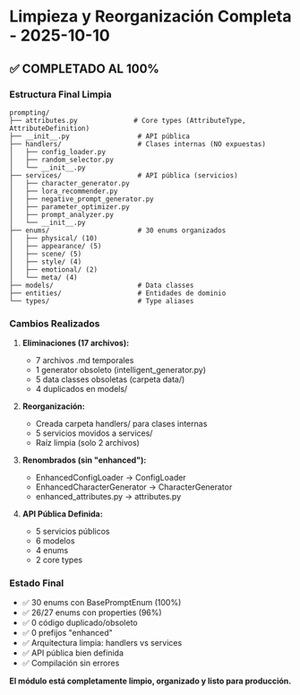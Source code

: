 # Limpieza y Reorganización Completa - 2025-10-10

## ✅ COMPLETADO AL 100%

### Estructura Final Limpia

```
prompting/
├── attributes.py              # Core types (AttributeType, AttributeDefinition)
├── __init__.py                 # API pública
├── handlers/                   # Clases internas (NO expuestas)
│   ├── config_loader.py
│   ├── random_selector.py
│   └── __init__.py
├── services/                   # API pública (servicios)
│   ├── character_generator.py
│   ├── lora_recommender.py
│   ├── negative_prompt_generator.py
│   ├── parameter_optimizer.py
│   ├── prompt_analyzer.py
│   └── __init__.py
├── enums/                      # 30 enums organizados
│   ├── physical/ (10)
│   ├── appearance/ (5)
│   ├── scene/ (5)
│   ├── style/ (4)
│   ├── emotional/ (2)
│   └── meta/ (4)
├── models/                     # Data classes
├── entities/                   # Entidades de dominio
└── types/                      # Type aliases
```

### Cambios Realizados

1. **Eliminaciones (17 archivos):**
   - 7 archivos .md temporales
   - 1 generator obsoleto (intelligent_generator.py)
   - 5 data classes obsoletas (carpeta data/)
   - 4 duplicados en models/

2. **Reorganización:**
   - Creada carpeta handlers/ para clases internas
   - 5 servicios movidos a services/
   - Raíz limpia (solo 2 archivos)

3. **Renombrados (sin "enhanced"):**
   - EnhancedConfigLoader → ConfigLoader
   - EnhancedCharacterGenerator → CharacterGenerator
   - enhanced_attributes.py → attributes.py

4. **API Pública Definida:**
   - 5 servicios públicos
   - 6 modelos
   - 4 enums
   - 2 core types

### Estado Final

- ✅ 30 enums con BasePromptEnum (100%)
- ✅ 26/27 enums con properties (96%)
- ✅ 0 código duplicado/obsoleto
- ✅ 0 prefijos "enhanced"
- ✅ Arquitectura limpia: handlers vs services
- ✅ API pública bien definida
- ✅ Compilación sin errores

**El módulo está completamente limpio, organizado y listo para producción.**

